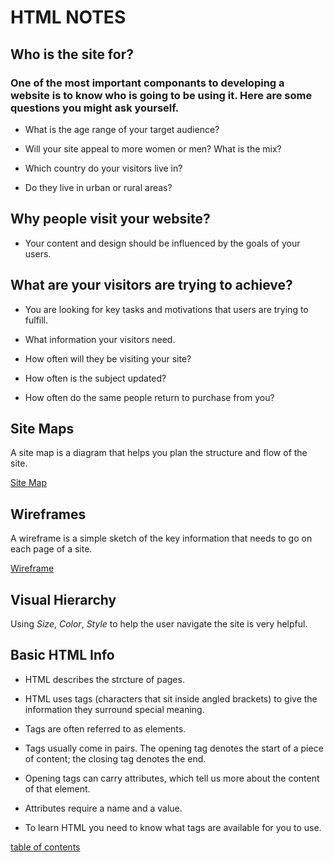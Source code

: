 # HTML NOTES

## Who is the site for?

### One of the most important componants to developing a website is to know who is going to be using it. Here are some questions you might ask yourself.

- What is the age range of your target audience?

- Will your site appeal to more women or men? What is the mix? 

- Which country do your visitors live in? 

- Do they live in urban or rural areas? 


## Why people visit your website?

- Your content and design should be influenced by the goals of your users. 


## What are your visitors are trying to achieve?

- You are looking for key tasks and motivations that users are trying to fulfill. 

- What information your visitors need.

- How often will they be visiting your site?


- How often is the subject updated?

- How often do the same people return to purchase from you?

## Site Maps

A site map is a diagram that helps you plan the structure and flow of the site.

[Site Map](https://landing.moqups.com/img/content/diagrams/site-maps/ecommerce-shop-sitemap-template.png)

## Wireframes

A wireframe is a simple sketch of the key information 
that needs to go on each page of a site.

[Wireframe](https://www.experienceux.co.uk/wp-content/uploads/2015/06/wireframe_example_small.jpg)

## Visual Hierarchy

Using *Size*, *Color*, *Style* to help the user navigate the site is very helpful.

## Basic HTML Info

- HTML describes the strcture of pages.

- HTML uses tags (characters that sit inside angled brackets) to give the information they surround special meaning.

- Tags are often referred to as elements.

- Tags usually come in pairs. The opening tag denotes the start of a piece of content; the closing tag denotes the end.

- Opening tags can carry attributes, which tell us more about the content of that element.

- Attributes require a name and a value. 

- To learn HTML you need to know what tags are  available for you to use.

[table of contents](https://samuelclark907.github.io/learning-journal/)
